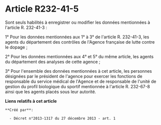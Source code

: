# Article R232-41-5

Sont seuls habilités à enregistrer ou modifier les données mentionnées à l'article R. 232-41-3 :

1° Pour les données mentionnées aux 1° à 3° de l'article R. 232-41-3, les agents du département des contrôles de l'Agence
française de lutte contre le dopage ;

2° Pour les données mentionnées aux 4° et 5° du même article, les agents du département des analyses de cette agence ;

3° Pour l'ensemble des données mentionnées à cet article, les personnes désignées par le président de l'agence pour exercer
les fonctions de responsable du service médical de l'Agence et de responsable de l'unité de gestion du profil biologique du
sportif mentionnée à l'article R. 232-67-8 ainsi que les agents placés sous leur autorité.

**Liens relatifs à cet article**

	**Créé par**:

	  - Décret n°2013-1317 du 27 décembre 2013 - art. 1
